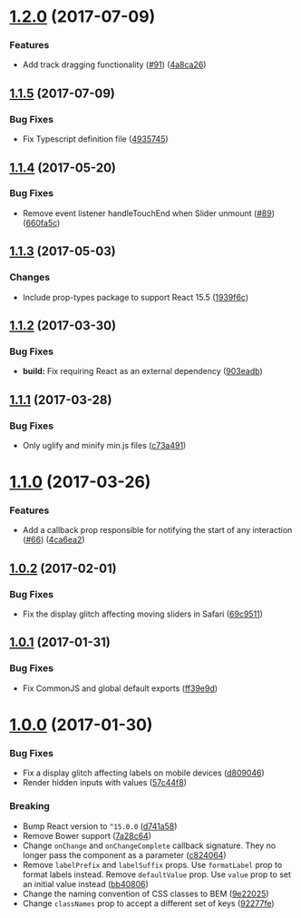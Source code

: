<a name="1.2.0"></a>
# [1.2.0](https://github.com/davidchin/react-input-range/compare/v1.1.5...v1.2.0) (2017-07-09)


### Features

* Add track dragging functionality ([#91](https://github.com/davidchin/react-input-range/issues/91)) ([4a8ca26](https://github.com/davidchin/react-input-range/commit/4a8ca26))



<a name="1.1.5"></a>
## [1.1.5](https://github.com/davidchin/react-input-range/compare/v1.1.4...v1.1.5) (2017-07-09)


### Bug Fixes

* Fix Typescript definition file ([4935745](https://github.com/davidchin/react-input-range/commit/4935745))



<a name="1.1.4"></a>
## [1.1.4](https://github.com/davidchin/react-input-range/compare/v1.1.3...v1.1.4) (2017-05-20)


### Bug Fixes

* Remove event listener handleTouchEnd when Slider unmount ([#89](https://github.com/davidchin/react-input-range/issues/89)) ([660fa5c](https://github.com/davidchin/react-input-range/commit/660fa5c))



<a name="1.1.3"></a>
## [1.1.3](https://github.com/davidchin/react-input-range/compare/v1.1.2...v1.1.3) (2017-05-03)


### Changes

* Include prop-types package to support React 15.5 ([1939f6c](https://github.com/davidchin/react-input-range/commit/1939f6c))



<a name="1.1.2"></a>
## [1.1.2](https://github.com/davidchin/react-input-range/compare/v1.1.1...v1.1.2) (2017-03-30)


### Bug Fixes

* **build:** Fix requiring React as an external dependency ([903eadb](https://github.com/davidchin/react-input-range/commit/903eadb))



<a name="1.1.1"></a>
## [1.1.1](https://github.com/davidchin/react-input-range/compare/v1.1.0...v1.1.1) (2017-03-28)


### Bug Fixes

* Only uglify and minify min.js files ([c73a491](https://github.com/davidchin/react-input-range/commit/c73a491))


<a name="1.1.0"></a>
# [1.1.0](https://github.com/davidchin/react-input-range/compare/v1.0.2...v1.1.0) (2017-03-26)


### Features

* Add a callback prop responsible for notifying the start of any interaction ([#66](https://github.com/davidchin/react-input-range/issues/66)) ([4ca6ea2](https://github.com/davidchin/react-input-range/commit/4ca6ea2))



<a name="1.0.2"></a>
## [1.0.2](https://github.com/davidchin/react-input-range/compare/v1.0.1...v1.0.2) (2017-02-01)


### Bug Fixes

* Fix the display glitch affecting moving sliders in Safari ([69c9511](https://github.com/davidchin/react-input-range/commit/69c9511))



<a name="1.0.1"></a>
## [1.0.1](https://github.com/davidchin/react-input-range/compare/v1.0.0...v1.0.1) (2017-01-31)


### Bug Fixes

* Fix CommonJS and global default exports ([ff39e9d](https://github.com/davidchin/react-input-range/commit/ff39e9d))



<a name="1.0.0"></a>
# [1.0.0](https://github.com/davidchin/react-input-range/compare/v0.10.0...v1.0.0) (2017-01-30)


### Bug Fixes

* Fix a display glitch affecting labels on mobile devices ([d809046](https://github.com/davidchin/react-input-range/commit/d809046))
* Render hidden inputs with values ([57c44f8](https://github.com/davidchin/react-input-range/commit/57c44f8))


### Breaking

* Bump React version to `^15.0.0` ([d741a58](https://github.com/davidchin/react-input-range/commit/d741a58))
* Remove Bower support ([7a28c64](https://github.com/davidchin/react-input-range/commit/7a28c64))
* Change `onChange` and `onChangeComplete` callback signature. They no longer pass the component as a parameter ([c824064](https://github.com/davidchin/react-input-range/commit/c824064))
* Remove `labelPrefix` and `labelSuffix` props. Use `formatLabel` prop to format labels instead. Remove `defaultValue` prop. Use `value` prop to set an initial value instead ([bb40806](https://github.com/davidchin/react-input-range/commit/bb40806))
* Change the naming convention of CSS classes to BEM ([9e22025](https://github.com/davidchin/react-input-range/commit/9e22025))
* Change `classNames` prop to accept a different set of keys ([92277fe](https://github.com/davidchin/react-input-range/commit/92277fe))
